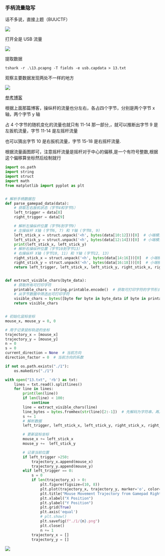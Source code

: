 ### 手柄流量隐写

话不多说，直接上题（BUUCTF）

![](https://pic1.imgdb.cn/item/67bd8483d0e0a243d4050b0d.png)

打开全是 USB 流量

![](https://pic1.imgdb.cn/item/67bd85a3d0e0a243d4050fe0.png)

提取数据

```shell
tshark -r .\13.pcapng -T fields -e usb.capdata > 13.txt
```

观察主要数据发现两处不一样的地方

![](https://pic1.imgdb.cn/item/67bd8734d0e0a243d4051414.png)

[参考博客](https://blog.csdn.net/weixin_51914644/article/details/136098281)

根据上面那篇博客，操纵杆的流量也分左右，各占四个字节，分别是两个字节 x 轴，两个字节 y 轴

占 4 个字节的随机变化的流量也就只有 11-14 那一部分,，就可以推断出字节 9 是左扳机流量，字节 11-14 是左摇杆流量

也可以猜出字节 10 是右扳机流量，字节 15-18 是右摇杆流量.

根据流量画图即可，注意摇杆流量是摇杆对于中心的偏移,是一个有符号整数,根据这个偏移算坐标然后绘制就行

```python
import os.path
import string
import struct
import math
from matplotlib import pyplot as plt


# 解析手柄数据包
def parse_gamepad_data(data):
    # 获取左右扳机状态（字节4和字节5）
    left_trigger = data[8]
    right_trigger = data[9]

    # 解析左操纵杆位置（字节6到字节9）
    # 左操纵杆 X轴 (字节6, 7) 和 Y轴 (字节8, 9)
    left_stick_x = struct.unpack('<h', bytes(data[10:12]))[0]  # 小端模式
    left_stick_y = struct.unpack('<h', bytes(data[12:14]))[0]  # 小端模式
    print(left_stick_x, left_stick_y)
    # 解析右操纵杆位置（字节10到字节13）
    # 右操纵杆 X轴 (字节10, 11) 和 Y轴 (字节12, 13)
    right_stick_x = struct.unpack('<h', bytes(data[14:16]))[0]  # 小端模式
    right_stick_y = struct.unpack('<h', bytes(data[16:18]))[0]  # 小端模式
    return left_trigger, left_stick_x, left_stick_y, right_stick_x, right_stick_y


def extract_visible_chars(byte_data):
    # 获取所有可打印字符
    printable_chars = string.printable.encode()  # 获取可打印字符的字节形式
    # 从字节数据中筛选出可打印字符
    visible_chars = bytes([byte for byte in byte_data if byte in printable_chars])
    return visible_chars


# 初始化鼠标坐标
mouse_x, mouse_y = 0, 0

# 用于记录鼠标轨迹的坐标
trajectory_x = [mouse_x]
trajectory_y = [mouse_y]
n = 0
s = 0
current_direction = None  # 当前方向
direction_factor = 0  # 当前方向的系数

if not os.path.exists("./1"):
    os.makedirs("./1")

with open("13.txt", 'rb') as txt:
    lines = txt.read().splitlines()
    for line in lines:
        print(len(line))
        if len(line) < 100:
            continue
        line = extract_visible_chars(line)
        line_bytes = bytes.fromhex(str(line)[2:-1])  # 先解码为字符串，再从十六进制转换为字节
        s += 1
        # 解析数据
        left_trigger, left_stick_x, left_stick_y, right_stick_x, right_stick_y = parse_gamepad_data(line_bytes)

        # 更新鼠标坐标
        mouse_x += left_stick_x
        mouse_y +=  left_stick_y

        # 记录当前位置
        if left_trigger >250:
            trajectory_x.append(mouse_x)
            trajectory_y.append(mouse_y)
        elif left_trigger == 0:
            s = 0
            if len(trajectory_x) > 0:
                plt.figure(figsize=(10, 8))
                plt.plot(trajectory_x, trajectory_y, marker='o', color='b', markersize=3)
                plt.title("Mouse Movement Trajectory from Gamepad Right Stick with Nonlinear Mapping")
                plt.xlabel("X Position")
                plt.ylabel("Y Position")
                plt.grid(True)
                plt.axis('equal')
                # plt.show()
                plt.savefig(f"./1/{n}.png")
                plt.close()
                n += 1
            trajectory_x = []
            trajectory_y = []
```

![](https://pic1.imgdb.cn/item/67bd8c17d0e0a243d4051dbd.png)